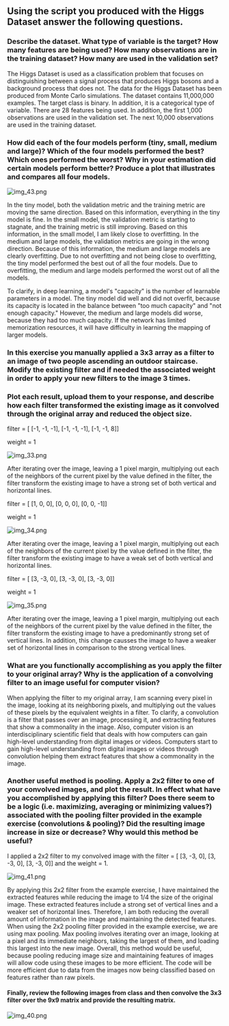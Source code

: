 ## Using the script you produced with the Higgs Dataset answer the following questions.

### Describe the dataset. What type of variable is the target? How many features are being used? How many observations are in the training dataset? How many are used in the validation set?

The Higgs Dataset is used as a classification problem that focuses on distinguishing between a signal process that produces Higgs bosons and a background process that does not. The data for the Higgs Dataset has been produced from Monte Carlo simulations. The dataset contains 11,000,000 examples. The target class is binary. In addition, it is a categorical type of variable. There are 28 features being used. In addition, the first 1,000 observations are used in the validation set. The next 10,000 observations are used in the training dataset. 

### How did each of the four models perform (tiny, small, medium and large)? Which of the four models performed the best? Which ones performed the worst? Why in your estimation did certain models perform better? Produce a plot that illustrates and compares all four models.

![img_43.png](img_43.png)

In the tiny model, both the validation metric and the training metric are moving the same direction. Based on this information, everything in the tiny model is fine. In the small model, the validation metric is starting to stagnate, and the training metric is still improving. Based on this information, in the small model, I am likely close to overfitting. In the medium and large models, the validation metrics are going in the wrong direction. Because of this information, the medium and large models are clearly overfitting. Due to not overfitting and not being close to overfitting, the tiny model performed the best out of all the four models. Due to overfitting, the medium and large models performed the worst out of all the models. 

To clarify, in deep learning, a model's "capacity" is the number of learnable parameters in a model. The tiny model did well and did not overfit, because its capacity is located in the balance between "too much capacity" and "not enough capacity." However, the medium and large models did worse, because they had too much capacity. If the network has limited memorization resources, it will have difficulty in learning the mapping of larger models. 
### In this exercise you manually applied a 3x3 array as a filter to an image of two people ascending an outdoor staircase. Modify the existing filter and if needed the associated weight in order to apply your new filters to the image 3 times.

### Plot each result, upload them to your response, and describe how each filter transformed the existing image as it convolved through the original array and reduced the object size. 

filter = [ [-1, -1, -1], [-1, -1, -1], [-1, -1, 8]]

weight  = 1

![img_33.png](img_33.png)

After iterating over the image, leaving a 1 pixel margin, multiplying out each of the neighbors of the current pixel by the value defined in the filter, the filter transform the existing image to have a strong set of both vertical and horizontal lines.

filter = [ [1, 0, 0], [0, 0, 0], [0, 0, -1]]

weight = 1

![img_34.png](img_34.png)

After iterating over the image, leaving a 1 pixel margin, multiplying out each of the neighbors of the current pixel by the value defined in the filter, the filter transform the existing image to have a weak set of both vertical and horizontal lines. 

filter = [ [3, -3, 0], [3, -3, 0], [3, -3, 0]]

weight = 1

![img_35.png](img_35.png)

After iterating over the image, leaving a 1 pixel margin, multiplying out each of the neighbors of the current pixel by the value defined in the filter, the filter transform the existing image to have a predominantly strong set of vertical lines. In addition, this change causses the image to have a weaker set of horizontal lines in comparison to the strong vertical lines.

### What are you functionally accomplishing as you apply the filter to your original array? Why is the application of a convolving filter to an image useful for computer vision? 

When applying the filter to my original array, I am scanning every pixel in the image, looking at its neighboring pixels, and multiplying out the values of these pixels by the equivalent weights in a filter. To clarify, a convolution is a filter that passes over an image, processing it, and extracting features that show a commonality in the image. Also, computer vision is an interdisciplinary scientific field that deals with how computers can gain high-level understanding from digital images or videos. Computers start to gain high-level understanding from digital images or videos through convolution helping them extract features that show a commonality in the image. 

### Another useful method is pooling. Apply a 2x2 filter to one of your convolved images, and plot the result. In effect what have you accomplished by applying this filter? Does there seem to be a logic (i.e. maximizing, averaging or minimizing values?) associated with the pooling filter provided in the example exercise (convolutions & pooling)? Did the resulting image increase in size or decrease? Why would this method be useful?
I applied a 2x2 filter to my convolved image with the filter = [ [3, -3, 0], [3, -3, 0], [3, -3, 0]]
and the weight = 1.

![img_41.png](img_41.png)

By applying this 2x2 filter from the example exercise, I have maintained the extracted features while reducing the image to 1/4 the size of the original image. 
These extracted features include a strong set of vertical lines and a weaker set of horizontal lines. 
Therefore, I am both reducing the overall amount of information in the image and maintaining the detected features. 
When using the 2x2 pooling filter provided in the example exercise, we are using max pooling. Max pooling involves iterating over an image, looking at a pixel and its immediate neighbors, taking the largest of them, and loading this largest into the new image. 
Overall, this method would be useful, because pooling reducing image size and maintaining features of images will allow code using these images to be more efficient. The code will be more efficient due to data from the images now being classified based on features rather than raw pixels. 

#### Finally, review the following images from class and then convolve the 3x3 filter over the 9x9 matrix and provide the resulting matrix.

![img_40.png](img_40.png)